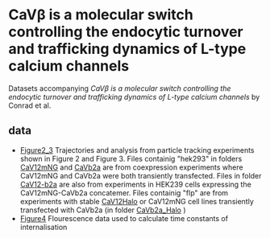 # CaVβ is a molecular switch controlling the endocytic turnover and trafficking dynamics of L-type calcium channels

Datasets accompanying *CaVβ is a molecular switch controlling the endocytic turnover and trafficking dynamics of L-type calcium channels* by Conrad et al.

## data
* [Figure2_3](../master/Figure2_3) Trajectories and analysis from particle tracking experiments shown in Figure 2 and Figure 3. Files containig "hek293" in folders [CaV12mNG](../master/Figure2_3/CaV12mNG) and [CaVb2a](../master/Figure2_3/CaVb2a) are from coexpression experiments where CaV12mNG and CaVb2a were both transiently transfected. Files in folder [CaV12-b2a](../master/Figure2_3/CaV12-b2a) are also from experiments in HEK239 cells expressing the CaV12mNG-CaVb2a concatemer.
Files containig "flp" are from experiments with stable [CaV12Halo](../master/Figure2_3/CaV12Halo) or CaV12mNG cell lines transiently transfected with CaVb2a (in folder [CaVb2a_Halo](../master/Figure2_3/CaVb2a_Halo) )    
* [Figure4](../master/Figure4) Flourescence data used to calculate time constants of internalisation 
